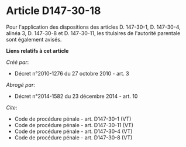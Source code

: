 # Article D147-30-18

Pour l'application des dispositions des articles D. 147-30-1, D. 147-30-4, alinéa 3, D. 147-30-8 et D. 147-30-11, les
titulaires de l'autorité parentale sont également avisés.

**Liens relatifs à cet article**

_Créé par_:

  - Décret n°2010-1276 du 27 octobre 2010 - art. 3

_Abrogé par_:

  - Décret n°2014-1582 du 23 décembre 2014 - art. 10

_Cite_:

  - Code de procédure pénale - art. D147-30-1 (VT)
  - Code de procédure pénale - art. D147-30-11 (VT)
  - Code de procédure pénale - art. D147-30-4 (VT)
  - Code de procédure pénale - art. D147-30-8 (VT)
